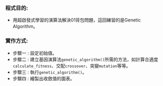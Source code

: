 ### **程式目的:**
  * 用超啟發式學習的演算法解決01背包問題，這回練習的是Genetic Algorithm。

### **實作方式:**
* 步驟一 : 設定初始值。
* 步驟二 : 建立基因演算法`genetic_algorithm()`所需的方法，如計算合適度`calculate_fitness`、交配`crossover`、突變`mutation`等等。
* 步驟三 : 執行`genetic_algorithm()`。
* 步驟四 : 繪製出收斂值的圖表。

